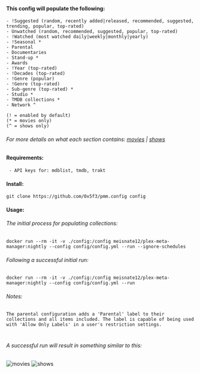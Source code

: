 #### This config will populate the following:
```
- !Suggested (random, recently added|released, recommended, suggested, trending, popular, top-rated)
- Unwatched (random, recommended, suggested, popular, top-rated)
- !Watched (most watched daily|weekly|monthly|yearly)
- !Seasonal *
- Parental
- Documentaries
- Stand-up *
- Awards
- !Year (top-rated)
- !Decades (top-rated)
- !Genre (popular)
- !Genre (top-rated)
- Sub-genre (top-rated) *
- Studio *
- TMDB collections *
- Network ^

(! = enabled by default)
(* = movies only)
(^ = shows only)
```
###### For more details on what each section contains: [movies](MOVIES.md) | [shows](SHOWS.md)
#### Requirements:
```
 - API keys for: mdblist, tmdb, trakt
```
#### Install:
```
git clone https://github.com/0x5f3/pmm.config config
```
#### Usage:

###### The initial process for populating collections:
```
docker run --rm -it -v ./config:/config meisnate12/plex-meta-manager:nightly --config config/config.yml --run --ignore-schedules
```
###### Following a successful initial run:
```
docker run --rm -it -v ./config:/config meisnate12/plex-meta-manager:nightly --config config/config.yml --run
```
###### Notes:
``
The parental configuration adds a 'Parental' label to their collections and all items included. The label is capable of being used with 'Allow Only Labels' in a user's restriction settings.
``
#
#
###### A successful run will result in something similar to this:
![movies](/assets/_/_movies.png)
![shows](/assets/_/_shows.png)
